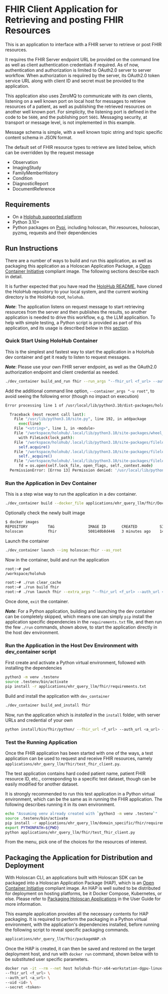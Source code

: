 # FHIR Client Application for Retrieving and posting FHIR Resources

This is an application to interface with a FHIR server to retrieve or post FHIR resources.

It requires the FHIR Server endpoint URL be provided on the command line as well as client authentication credentials if required. As of now, authentication and authorization is limited to OAuth2.0 server to server workflow. When authorization is requiired by the server, its OAuth2.0 token service URL along with client ID and secret must be provided to the application.

This application also uses ZeroMQ to communicate with its own clients, listening on a well known port on local host for messages to retrieve resources of a patient, as well as publishing the retrieved resources on another well known port. For simplicity, the listening port is defined in the code to be `5600`, and the publishing port `5601`. Messaging security, at transport or message level, is not implemented in this example.

Message schema is simple, with a well known topic string and topic specific content schema in JSON format.

The default set of FHIR resource types to retrieve are listed below, which can be overridden by the request message
- Observation
- ImagingStudy
- FamilyMemberHistory
- Condition
- DiagnosticReport
- DocumentReference

## Requirements

- On a [Holohub supported platform](../../README.md#supported-platforms)
- Python 3.10+
- Python packages on [Pypi](https://pypi.org), including holoscan, fhir.resources, holoscan, pyzmq, requests and their dependencies

## Run Instructions

There are a number of ways to build and run this application, as well as packaging this application as a Holoscan Application Package, a [Open Container Initiative](https://opencontainers.org/) compliant image. The following sections describe each in detail.

It is further expected that you have read the [HoloHub README](../../../README.md), have cloned the HoloHub repository to your local system, and the current working directory is the HoloHub root, `holohub`.

**_Note_**:
The application listens on request message to start retrieving resources from the server and then publishes the results, so another application is needed to drive this workflow, e.g. the LLM applicaition. To help with simple testing, a Python script is provided as part of this application, and its usage is described below in this [section](#test-the-running-application).

### Quick Start Using HoloHub Container

This is the simplest and fastest way to start the application in a HoloHub dev container and get it ready to listen to request messages.

**_Note_**:
Please use your own FHIR server endpoint, as well as the OAuth2.0 authorization endpoint and client credential as needed.

```bash
./dev_container build_and_run fhir --run_args "--fhir_url <f_url> --auth_url <a_url> --uid <id> --secret <token>"
```

Add the additional command line option, `--container_args "-u root"`, to avoid seeing the following error (though no impact on execution)

```bash
Error processing line 1 of /usr/local/lib/python3.10/dist-packages/holoscan-2.4.0.pth:

  Traceback (most recent call last):
    File "/usr/lib/python3.10/site.py", line 192, in addpackage
      exec(line)
    File "<string>", line 1, in <module>
    File "/workspace/holohub/.local/lib/python3.10/site-packages/wheel_axle/runtime/__init__.py", line 80, in finalize
      with FileLock(lock_path):
    File "/workspace/holohub/.local/lib/python3.10/site-packages/filelock/_api.py", line 376, in __enter__
      self.acquire()
    File "/workspace/holohub/.local/lib/python3.10/site-packages/filelock/_api.py", line 332, in acquire
      self._acquire()
    File "/workspace/holohub/.local/lib/python3.10/site-packages/filelock/_unix.py", line 42, in _acquire
      fd = os.open(self.lock_file, open_flags, self._context.mode)
  PermissionError: [Errno 13] Permission denied: '/usr/local/lib/python3.10/dist-packages/holoscan-2.4.0.dist-info/axle.lck'
```

### Run the Application in Dev Container

This is a step wise way to run the application in a dev container.
```bash
./dev_container build --docker_file applications/ehr_query_llm/fhir/Dockerfile --img holoscan:fhir --verbose --no-cache
```

Optionally check the newly built image
```bash
$ docker images
REPOSITORY         TAG               IMAGE ID       CREATED          SIZE
holoscan           fhir              508140b8d446   3 minutes ago    14.1GB
```

Launch the container
```bash
./dev_container launch --img holoscan:fhir --as_root
```

Now in the container, build and run the application

```bash
root:~# pwd
/workspace/holohub

root:~# ./run clear_cache
root:~# ./run build fhir
root:~# ./run launch fhir --extra_args "--fhir_url <f_url> --auth_url <a_url> --uid <id> --secret <token>"
```

Once done, `exit` the container.

**_Note_**:
For a Python application, building and launching the dev container can be completely skipped, which means one can simply `pip` install the application specific dependencies in the `requirements.txt` file, and then run the few `./run` commands, shown above, to start the application directly in the host dev environment.

### Run the Application in the Host Dev Environment with dev_container script

First create and activate a Python virtual environment, followed with installing the dependencies

```bash
python3 -m venv .testenv
source .testenv/bin/activate
pip install -r applications/ehr_query_llm/fhir/requirements.txt
```

Build and install the application with `dev_container`
```bash
./dev_container build_and_install fhir
```

Now, run the application which is _installed_ in the `install` folder, with server URLs and credential of your own
```bash
python install/bin/fhir/python/ --fhir_url <f_url> --auth_url <a_url> --uid <id> --secret <token>
```

### Test the Running Application

Once the FHIR application has been started with one of the ways, a test application can be used to request and receive FHIR resources, namely `applications/ehr_query_llm/fhir/test_fhir_client.py`.

The test application contains hard coded patient name, patient FHIR resource ID, etc., corresponding to a specific test dataset, though can be easily modified for another dataset.

It is strongly recommended to run this test application in a Python virtual environment, which can be the same as in running the FHIR application. The following describes running it in its own environment.

```bash
echo "Assuming venv already created with `python3 -m venv .testenv`"
source .testenv/bin/activate
pip install -r applications/ehr_query_llm/domain_specific/fhir/requirements.txt
export PYTHONPATH=${PWD}
python applications/ehr_query_llm/fhir/test_fhir_client.py
```

From the menu, pick one of the choices for the resources of interest.

## Packaging the Application for Distribution and Deployment

With Holoscan CLI, an applications built with Holoscan SDK can be packaged into a Holoscan Application Package (HAP), which is an [Open Container Initiative](https://opencontainers.org/) compliant image. An HAP is well suited to be distributed for deployment on hosting platforms, be it Docker Compose, Kubernetes, or else. Please refer to [Packaging Holoscan Applications](https://docs.nvidia.com/holoscan/sdk-user-guide/holoscan_packager.html) in the User Guide for more information.

This example application provides all the necessary contents for HAP packaging. It is required to perform the packaging in a Python virtual environment, with the application's dependencies installed, before running the following script to reveal specific packaging commands.
```bash
applications/ehr_query_llm/fhir/packageHAP.sh
```

Once the HAP is created, it can then be saved and restored on the target deployment host, and run with `docker run` command, shown below with to be substituted user specific parameters.
```bash
docker run -it --rm --net host holohub-fhir-x64-workstation-dgpu-linux-amd64:1.0 \
--fhir_url <f_url> \
--auth_url <a_url> \
--uid <id> \
--secret <token>
```
